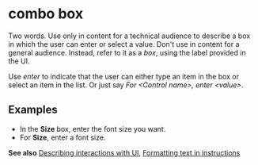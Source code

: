 # combo box

Two words. Use only in content for a technical audience to describe a box in which the user can enter or select a value. Don't use in content for a general audience. Instead, refer to it as a *box*, using the label provided in the UI.

Use *enter* to indicate that the user can either type an item in the box or select an item in the list. Or just say *For \<Control name>, enter \<value>*.

## Examples

- In the **Size** box, enter the font size you want.  
- For **Size**, enter a font size.

**See also** [Describing interactions with UI](~/procedures-instructions/describing-interactions-with-ui.md), [Formatting text in instructions](~/procedures-instructions/formatting-text-in-instructions.md)  
